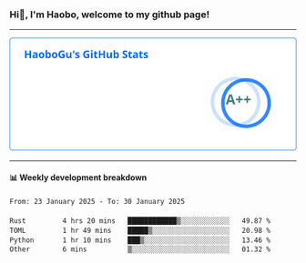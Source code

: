 <!--<h2 align="center"> Hi👋, I'm Haobo, welcome to my github page! </h2>-->
### Hi👋, I'm Haobo, welcome to my github page!
-------

<img href="https://github.com/HaoboGu" src="assets/stats.svg" alt="github stats" /> 

-------

#### 📊 **Weekly development breakdown**
<!--START_SECTION:waka-->

```txt
From: 23 January 2025 - To: 30 January 2025

Rust         4 hrs 20 mins   ████████████▒░░░░░░░░░░░░   49.87 %
TOML         1 hr 49 mins    █████▒░░░░░░░░░░░░░░░░░░░   20.98 %
Python       1 hr 10 mins    ███▒░░░░░░░░░░░░░░░░░░░░░   13.46 %
Other        6 mins          ▒░░░░░░░░░░░░░░░░░░░░░░░░   01.32 %
```

<!--END_SECTION:waka-->
<!--
backup url: https://github-readme-status-dusky-ten.vercel.app/api?username=HaoboGu&count_private=true&show_icons=true&theme=transparent&border_color=2f80ed
-->
<!--
**HaoboGu/HaoboGu** is a ✨ _special_ ✨ repository because its `README.md` (this file) appears on your GitHub profile.

Here are some ideas to get you started:

- 🔭 I’m currently working on AI-assisted programming tools
- 🌱 I’m currently learning ...
- 👯 I’m looking to collaborate on ...
- 🤔 I’m looking for help with ...
- 💬 Ask me about ...
- 📫 How to reach me: ...
- 😄 Pronouns: ...
- ⚡ Fun fact: ...
-->
